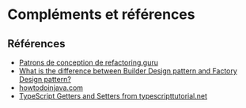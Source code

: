 # Compléments et références

## Références

-   [Patrons de conception de refactoring.guru](https://refactoring.guru/fr/design-patterns)
-   [What is the difference between Builder Design pattern and Factory Design pattern?](https://stackoverflow.com/a/8959150)
-   [howtodoinjava.com](https://howtodoinjava.com/design-patterns/)
-   [TypeScript Getters and Setters from typescripttutorial.net](https://www.typescripttutorial.net/typescript-tutorial/typescript-getters-setters)
